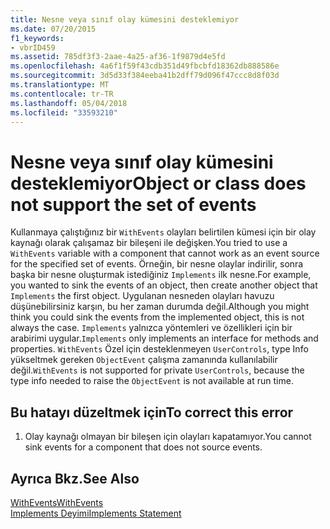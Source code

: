 ```yaml
---
title: Nesne veya sınıf olay kümesini desteklemiyor
ms.date: 07/20/2015
f1_keywords:
- vbrID459
ms.assetid: 785df3f3-2aae-4a25-af36-1f9879d4e5fd
ms.openlocfilehash: 4a6f1f59f43cdb351d49fbcbfd18362db888586e
ms.sourcegitcommit: 3d5d33f384eeba41b2dff79d096f47ccc8d8f03d
ms.translationtype: MT
ms.contentlocale: tr-TR
ms.lasthandoff: 05/04/2018
ms.locfileid: "33593210"
---
```

# <a name="object-or-class-does-not-support-the-set-of-events"></a><span data-ttu-id="6c12f-102">Nesne veya sınıf olay kümesini desteklemiyor</span><span class="sxs-lookup"><span data-stu-id="6c12f-102">Object or class does not support the set of events</span></span>
<span data-ttu-id="6c12f-103">Kullanmaya çalıştığınız bir `WithEvents` olayları belirtilen kümesi için bir olay kaynağı olarak çalışamaz bir bileşeni ile değişken.</span><span class="sxs-lookup"><span data-stu-id="6c12f-103">You tried to use a `WithEvents` variable with a component that cannot work as an event source for the specified set of events.</span></span> <span data-ttu-id="6c12f-104">Örneğin, bir nesne olaylar indirilir, sonra başka bir nesne oluşturmak istediğiniz `Implements` ilk nesne.</span><span class="sxs-lookup"><span data-stu-id="6c12f-104">For example, you wanted to sink the events of an object, then create another object that `Implements` the first object.</span></span> <span data-ttu-id="6c12f-105">Uygulanan nesneden olayları havuzu düşünebilirsiniz karşın, bu her zaman durumda değil.</span><span class="sxs-lookup"><span data-stu-id="6c12f-105">Although you might think you could sink the events from the implemented object, this is not always the case.</span></span> <span data-ttu-id="6c12f-106">`Implements` yalnızca yöntemleri ve özellikleri için bir arabirimi uygular.</span><span class="sxs-lookup"><span data-stu-id="6c12f-106">`Implements` only implements an interface for methods and properties.</span></span> <span data-ttu-id="6c12f-107">`WithEvents` Özel için desteklenmeyen `UserControls`, type Info yükseltmek gereken `ObjectEvent` çalışma zamanında kullanılabilir değil.</span><span class="sxs-lookup"><span data-stu-id="6c12f-107">`WithEvents` is not supported for private `UserControls`, because the type info needed to raise the `ObjectEvent` is not available at run time.</span></span>  
  
## <a name="to-correct-this-error"></a><span data-ttu-id="6c12f-108">Bu hatayı düzeltmek için</span><span class="sxs-lookup"><span data-stu-id="6c12f-108">To correct this error</span></span>  
  
1.  <span data-ttu-id="6c12f-109">Olay kaynağı olmayan bir bileşen için olayları kapatamıyor.</span><span class="sxs-lookup"><span data-stu-id="6c12f-109">You cannot sink events for a component that does not source events.</span></span>  
  
## <a name="see-also"></a><span data-ttu-id="6c12f-110">Ayrıca Bkz.</span><span class="sxs-lookup"><span data-stu-id="6c12f-110">See Also</span></span>  
 [<span data-ttu-id="6c12f-111">WithEvents</span><span class="sxs-lookup"><span data-stu-id="6c12f-111">WithEvents</span></span>](../../../visual-basic/language-reference/modifiers/withevents.md)  
 [<span data-ttu-id="6c12f-112">Implements Deyimi</span><span class="sxs-lookup"><span data-stu-id="6c12f-112">Implements Statement</span></span>](../../../visual-basic/language-reference/statements/implements-statement.md)
